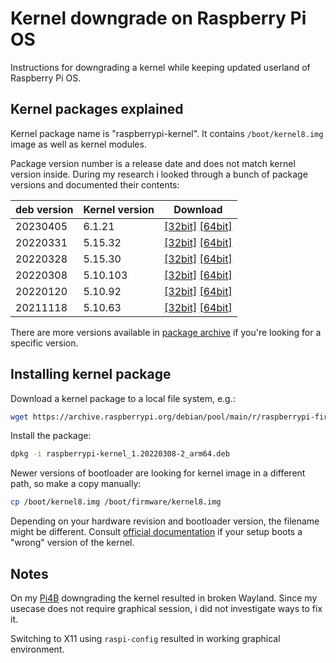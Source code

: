 # Kernel downgrade on Raspberry Pi OS

Instructions for downgrading a kernel while keeping updated userland of Raspberry Pi OS.

## Kernel packages explained

Kernel package name is "raspberrypi-kernel". It contains `/boot/kernel8.img` image as well as kernel modules.

Package version number is a release date and does not match kernel version inside. During my research i looked through a bunch of package versions and documented their contents:

| deb version | Kernel version | Download |
| ----------- | -------------- | -------- |
| 20230405    | 6.1.21         | [\[32bit\]](https://archive.raspberrypi.org/debian/pool/main/r/raspberrypi-firmware/raspberrypi-kernel_1.20230405-1_armhf.deb) [\[64bit\]](https://archive.raspberrypi.org/debian/pool/main/r/raspberrypi-firmware/raspberrypi-kernel_1.20230405-1_arm64.deb) |
| 20220331    | 5.15.32        | [\[32bit\]](https://archive.raspberrypi.org/debian/pool/main/r/raspberrypi-firmware/raspberrypi-kernel_1.20220331-1_armhf.deb) [\[64bit\]](https://archive.raspberrypi.org/debian/pool/main/r/raspberrypi-firmware/raspberrypi-kernel_1.20220331-1_arm64.deb) |
| 20220328    | 5.15.30        | [\[32bit\]](https://archive.raspberrypi.org/debian/pool/main/r/raspberrypi-firmware/raspberrypi-kernel_1.20220328-1_armhf.deb) [\[64bit\]](https://archive.raspberrypi.org/debian/pool/main/r/raspberrypi-firmware/raspberrypi-kernel_1.20220328-1_arm64.deb) |
| 20220308    | 5.10.103       | [\[32bit\]](https://archive.raspberrypi.org/debian/pool/main/r/raspberrypi-firmware/raspberrypi-kernel_1.20220308-2_armhf.deb) [\[64bit\]](https://archive.raspberrypi.org/debian/pool/main/r/raspberrypi-firmware/raspberrypi-kernel_1.20220308-2_arm64.deb) |
| 20220120    | 5.10.92        | [\[32bit\]](https://archive.raspberrypi.org/debian/pool/main/r/raspberrypi-firmware/raspberrypi-kernel_1.20220120-1_armhf.deb) [\[64bit\]](https://archive.raspberrypi.org/debian/pool/main/r/raspberrypi-firmware/raspberrypi-kernel_1.20220120-1_arm64.deb) |
| 20211118    | 5.10.63        | [\[32bit\]](https://archive.raspberrypi.org/debian/pool/main/r/raspberrypi-firmware/raspberrypi-kernel_1.20211118-3_armhf.deb) [\[64bit\]](https://archive.raspberrypi.org/debian/pool/main/r/raspberrypi-firmware/raspberrypi-kernel_1.20211118-3_arm64.deb) |

There are more versions available in [package archive](https://archive.raspberrypi.org/debian/pool/main/r/raspberrypi-firmware/) if you're looking for a specific version.

## Installing kernel package

Download a kernel package to a local file system, e.g.:

```bash
wget https://archive.raspberrypi.org/debian/pool/main/r/raspberrypi-firmware/raspberrypi-kernel_1.20220308-2_arm64.deb
```

Install the package:

```bash
dpkg -i raspberrypi-kernel_1.20220308-2_arm64.deb
```

Newer versions of bootloader are looking for kernel image in a different path, so make a copy manually:

```bash
cp /boot/kernel8.img /boot/firmware/kernel8.img
```

Depending on your hardware revision and bootloader version, the filename might be different. Consult [official documentation](https://www.raspberrypi.com/documentation/computers/config_txt.html#kernel) if your setup boots a "wrong" version of the kernel.

## Notes

On my [Pi4B](/hardware/Pi4B) downgrading the kernel resulted in broken Wayland. Since my usecase does not require graphical session, i did not investigate ways to fix it.

Switching to X11 using `raspi-config` resulted in working graphical environment.
